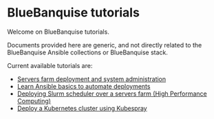 # BlueBanquise tutorials

Welcome on BlueBanquise tutorials.

Documents provided here are generic, and not directly related to the BlueBanquise Ansible collections or BlueBanquise stack.

Current available tutorials are:

* [Servers farm deployment and system administration](servers_farm_deployment.md)
* [Learn Ansible basics to automate deployments](ansible.md)
* [Deploying Slurm scheduler over a servers farm (High Performance Computing)](hpc_slurm.md)
* [Deploy a Kubernetes cluster using Kubespray](kubernetes_deploy.md)
